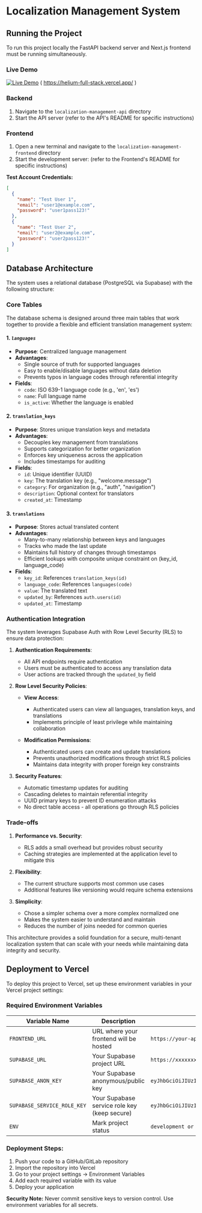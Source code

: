 # Localization Management System

## Running the Project

To run this project locally the FastAPI backend server and Next.js frontend must be running simultaneously.

### Live Demo

[![Live Demo](https://img.shields.io/badge/🚀_Live_Demo-000000?style=for-the-badge&logo=vercel&logoColor=white)](https://helium-full-stack.vercel.app/)
( https://helium-full-stack.vercel.app/ )

### Backend

1. Navigate to the `localization-management-api` directory
2. Start the API server (refer to the API's README for specific instructions)

### Frontend

1. Open a new terminal and navigate to the `localization-management-frontend` directory
2. Start the development server: (refer to the Frontend's README for specific instructions)

**Test Account Credentials:**
```json
[
  {
    "name": "Test User 1",
    "email": "user1@example.com",
    "password": "user1pass123!"
  },
  {
    "name": "Test User 2",
    "email": "user2@example.com",
    "password": "user2pass123!"
  }
]
```

## Database Architecture

The system uses a relational database (PostgreSQL via Supabase) with the following structure:

### Core Tables

The database schema is designed around three main tables that work together to provide a flexible and efficient translation management system:

#### 1. ***`languages`***
- **Purpose**: Centralized language management
- **Advantages**:
  - Single source of truth for supported languages
  - Easy to enable/disable languages without data deletion
  - Prevents typos in language codes through referential integrity
- **Fields**:
  - `code`: ISO 639-1 language code (e.g., 'en', 'es')
  - `name`: Full language name
  - `is_active`: Whether the language is enabled

#### 2. `translation_keys`
- **Purpose**: Stores unique translation keys and metadata
- **Advantages**:
  - Decouples key management from translations
  - Supports categorization for better organization
  - Enforces key uniqueness across the application
  - Includes timestamps for auditing
- **Fields**:
  - `id`: Unique identifier (UUID)
  - `key`: The translation key (e.g., "welcome.message")
  - `category`: For organization (e.g., "auth", "navigation")
  - `description`: Optional context for translators
  - `created_at`: Timestamp

#### 3. `translations`
- **Purpose**: Stores actual translated content
- **Advantages**:
  - Many-to-many relationship between keys and languages
  - Tracks who made the last update
  - Maintains full history of changes through timestamps
  - Efficient lookups with composite unique constraint on (key_id, language_code)
- **Fields**:
  - `key_id`: References `translation_keys(id)`
  - `language_code`: References `languages(code)`
  - `value`: The translated text
  - `updated_by`: References `auth.users(id)`
  - `updated_at`: Timestamp

### Authentication Integration

The system leverages Supabase Auth with Row Level Security (RLS) to ensure data protection:

1. **Authentication Requirements**:
   - All API endpoints require authentication
   - Users must be authenticated to access any translation data
   - User actions are tracked through the `updated_by` field

2. **Row Level Security Policies**:
   - **View Access**:
     - Authenticated users can view all languages, translation keys, and translations
     - Implements principle of least privilege while maintaining collaboration

   - **Modification Permissions**:
     - Authenticated users can create and update translations
     - Prevents unauthorized modifications through strict RLS policies
     - Maintains data integrity with proper foreign key constraints

3. **Security Features**:
   - Automatic timestamp updates for auditing
   - Cascading deletes to maintain referential integrity
   - UUID primary keys to prevent ID enumeration attacks
   - No direct table access - all operations go through RLS policies

### Trade-offs

1. **Performance vs. Security**:
   - RLS adds a small overhead but provides robust security
   - Caching strategies are implemented at the application level to mitigate this

2. **Flexibility**:
   - The current structure supports most common use cases
   - Additional features like versioning would require schema extensions

3. **Simplicity**:
   - Chose a simpler schema over a more complex normalized one
   - Makes the system easier to understand and maintain
   - Reduces the number of joins needed for common queries

This architecture provides a solid foundation for a secure, multi-tenant localization system that can scale with your needs while maintaining data integrity and security.

## Deployment to Vercel

To deploy this project to Vercel, set up these environment variables in your Vercel project settings:

### Required Environment Variables

| Variable Name | Description | Example |
|--------------|-------------|---------|
| `FRONTEND_URL` | URL where your frontend will be hosted | `https://your-app.vercel.app` |
| `SUPABASE_URL` | Your Supabase project URL | `https://xxxxxxxxxxxxx.supabase.co` |
| `SUPABASE_ANON_KEY` | Your Supabase anonymous/public key | `eyJhbGciOiJIUzI1NiIsInR5cCI6IkpXVCJ9...` |
| `SUPABASE_SERVICE_ROLE_KEY` | Your Supabase service role key (keep secure) | `eyJhbGciOiJIUzI1NiIsInR5cCI6IkpXVCJ9...` |
| `ENV` | Mark project status | `development or production` |

### Deployment Steps:
1. Push your code to a GitHub/GitLab repository
2. Import the repository into Vercel
3. Go to your project settings → Environment Variables
4. Add each required variable with its value
5. Deploy your application

**Security Note:** Never commit sensitive keys to version control. Use environment variables for all secrets.